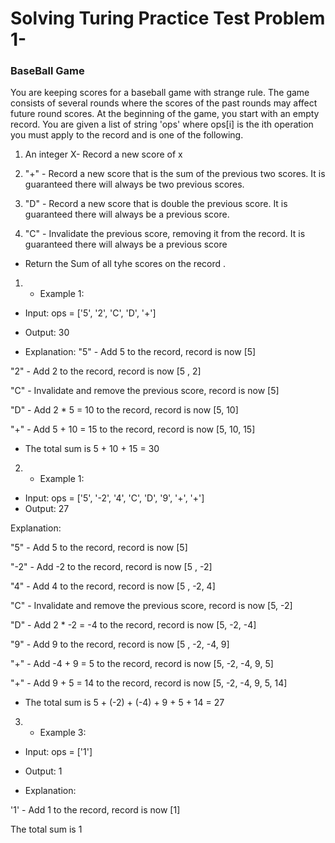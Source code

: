 # Solving Turing Practice Test Problem 1- 

### BaseBall Game
You are keeping scores for a baseball game with strange rule. The game consists of several rounds where the scores of the past rounds may affect future round scores.
At the beginning of the game, you start with an empty record. You are given a list of string 'ops' where ops[i] is the ith operation you must apply to the record and is one of the following. 

1. An integer X- Record a new score of x

2. "+" - Record a new score that is the sum of the previous two scores. It is guaranteed there will always be two previous scores.

3. "D" - Record a new score that is double the previous score. It is guaranteed there will always be a previous score.

4. "C" - Invalidate the previous score, removing it from the record. It is guaranteed there will always be a previous score 

- Return the Sum of all tyhe scores on the record .


1. - Example 1:

- Input: ops = ['5', '2', 'C', 'D', '+']

- Output: 30
- Explanation: 
"5" - Add 5 to the record, record is now [5]

"2" - Add 2 to the record, record is now [5 , 2]

"C" - Invalidate and remove the previous score, record is now [5]

"D" - Add 2 * 5 = 10 to the record, record is now [5, 10]

"+" - Add 5 + 10 = 15 to the record, record is now [5, 10, 15]
- The total sum is 5 + 10 + 15 = 30 


2. - Example 1:

- Input: ops = ['5', '-2', '4', 'C', 'D', '9', '+', '+']
- Output: 27

Explanation: 

"5" - Add 5 to the record, record is now [5]

"-2" - Add -2 to the record, record is now [5 , -2]

"4" - Add 4 to the record, record is now [5 , -2, 4]

"C" - Invalidate and remove the previous score, record is now [5, -2]

"D" - Add 2 * -2 = -4 to the record, record is now [5, -2, -4]

"9" - Add 9 to the record, record is now [5 , -2, -4, 9]

"+" - Add -4 + 9 = 5 to the record, record is now [5, -2, -4, 9, 5]

"+" - Add 9 + 5 = 14 to the record, record is now [5, -2, -4, 9, 5, 14]

- The total sum is 5 + (-2) + (-4) + 9 + 5 + 14 = 27



3. - Example 3:

- Input: ops = ['1']

- Output: 1

- Explanation: 

'1' - Add 1 to the record, record is now [1]

The total sum is 1